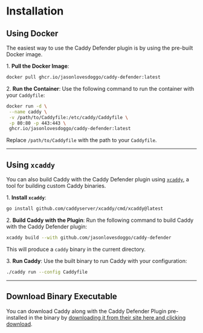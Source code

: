 # **Installation**

## **Using Docker**

The easiest way to use the Caddy Defender plugin is by using the pre-built Docker image.

1\. **Pull the Docker Image**:

```bash
docker pull ghcr.io/jasonlovesdoggo/caddy-defender:latest
```

2\. **Run the Container**:
Use the following command to run the container with your `Caddyfile`:

```bash
docker run -d \
 --name caddy \
 -v /path/to/Caddyfile:/etc/caddy/Caddyfile \
 -p 80:80 -p 443:443 \
 ghcr.io/jasonlovesdoggo/caddy-defender:latest
```

Replace `/path/to/Caddyfile` with the path to your `Caddyfile`.

---

## **Using `xcaddy`**

You can also build Caddy with the Caddy Defender plugin using [`xcaddy`](https://github.com/caddyserver/xcaddy), a tool for building custom Caddy binaries.

1\. **Install `xcaddy`**:

```bash
go install github.com/caddyserver/xcaddy/cmd/xcaddy@latest
```

2\. **Build Caddy with the Plugin**:
Run the following command to build Caddy with the Caddy Defender plugin:

```bash
xcaddy build --with github.com/jasonlovesdoggo/caddy-defender
```

This will produce a `caddy` binary in the current directory.

3\. **Run Caddy**:
Use the built binary to run Caddy with your configuration:

```bash
./caddy run --config Caddyfile
```

---

## **Download Binary Executable**

You can download Caddy along with the Caddy Defender Plugin pre-installed in the binary by [downloading it from their site here and clicking download](https://caddyserver.com/download?package=github.com%2Fjasonlovesdoggo%2Fcaddy-defender).
